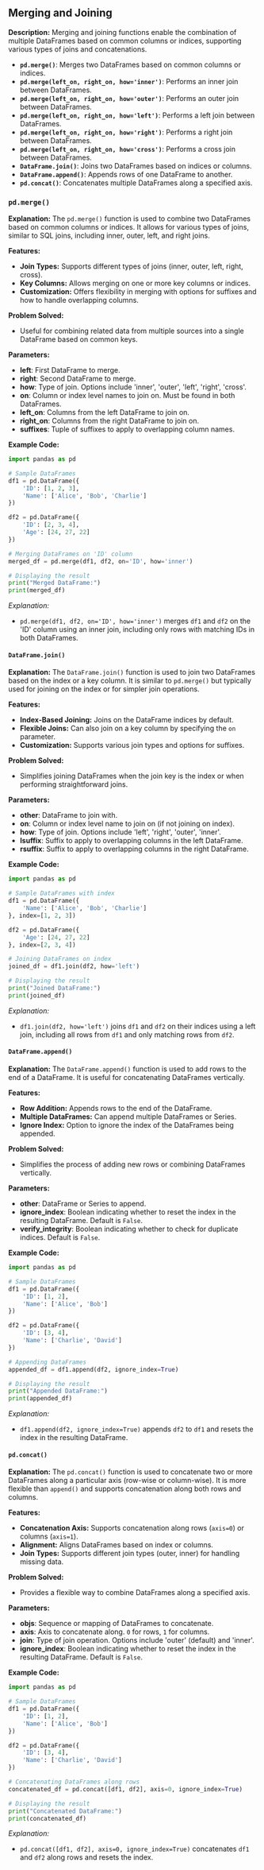 ## Merging and Joining

**Description:**
Merging and joining functions enable the combination of multiple DataFrames based on common columns or indices, supporting various types of joins and concatenations.

- **`pd.merge()`**: Merges two DataFrames based on common columns or indices.
- **`pd.merge(left_on, right_on, how='inner')`**: Performs an inner join between DataFrames.
- **`pd.merge(left_on, right_on, how='outer')`**: Performs an outer join between DataFrames.
- **`pd.merge(left_on, right_on, how='left')`**: Performs a left join between DataFrames.
- **`pd.merge(left_on, right_on, how='right')`**: Performs a right join between DataFrames.
- **`pd.merge(left_on, right_on, how='cross')`**: Performs a cross join between DataFrames.
- **`DataFrame.join()`**: Joins two DataFrames based on indices or columns.
- **`DataFrame.append()`**: Appends rows of one DataFrame to another.
- **`pd.concat()`**: Concatenates multiple DataFrames along a specified axis.

### `pd.merge()`

**Explanation:**
The `pd.merge()` function is used to combine two DataFrames based on common columns or indices. It allows for various types of joins, similar to SQL joins, including inner, outer, left, and right joins.

**Features:**
- **Join Types:** Supports different types of joins (inner, outer, left, right, cross).
- **Key Columns:** Allows merging on one or more key columns or indices.
- **Customization:** Offers flexibility in merging with options for suffixes and how to handle overlapping columns.

**Problem Solved:**
- Useful for combining related data from multiple sources into a single DataFrame based on common keys.

**Parameters:**
- **left**: First DataFrame to merge.
- **right**: Second DataFrame to merge.
- **how**: Type of join. Options include 'inner', 'outer', 'left', 'right', 'cross'.
- **on**: Column or index level names to join on. Must be found in both DataFrames.
- **left_on**: Columns from the left DataFrame to join on.
- **right_on**: Columns from the right DataFrame to join on.
- **suffixes**: Tuple of suffixes to apply to overlapping column names.

**Example Code:**
```python
import pandas as pd

# Sample DataFrames
df1 = pd.DataFrame({
    'ID': [1, 2, 3],
    'Name': ['Alice', 'Bob', 'Charlie']
})

df2 = pd.DataFrame({
    'ID': [2, 3, 4],
    'Age': [24, 27, 22]
})

# Merging DataFrames on 'ID' column
merged_df = pd.merge(df1, df2, on='ID', how='inner')

# Displaying the result
print("Merged DataFrame:")
print(merged_df)
```
*Explanation:*
- `pd.merge(df1, df2, on='ID', how='inner')` merges `df1` and `df2` on the 'ID' column using an inner join, including only rows with matching IDs in both DataFrames.

#### `DataFrame.join()`

**Explanation:**
The `DataFrame.join()` function is used to join two DataFrames based on the index or a key column. It is similar to `pd.merge()` but typically used for joining on the index or for simpler join operations.

**Features:**
- **Index-Based Joining:** Joins on the DataFrame indices by default.
- **Flexible Joins:** Can also join on a key column by specifying the `on` parameter.
- **Customization:** Supports various join types and options for suffixes.

**Problem Solved:**
- Simplifies joining DataFrames when the join key is the index or when performing straightforward joins.

**Parameters:**
- **other**: DataFrame to join with.
- **on**: Column or index level name to join on (if not joining on index).
- **how**: Type of join. Options include 'left', 'right', 'outer', 'inner'.
- **lsuffix**: Suffix to apply to overlapping columns in the left DataFrame.
- **rsuffix**: Suffix to apply to overlapping columns in the right DataFrame.

**Example Code:**
```python
import pandas as pd

# Sample DataFrames with index
df1 = pd.DataFrame({
    'Name': ['Alice', 'Bob', 'Charlie']
}, index=[1, 2, 3])

df2 = pd.DataFrame({
    'Age': [24, 27, 22]
}, index=[2, 3, 4])

# Joining DataFrames on index
joined_df = df1.join(df2, how='left')

# Displaying the result
print("Joined DataFrame:")
print(joined_df)
```
*Explanation:*
- `df1.join(df2, how='left')` joins `df1` and `df2` on their indices using a left join, including all rows from `df1` and only matching rows from `df2`.

#### `DataFrame.append()`

**Explanation:**
The `DataFrame.append()` function is used to add rows to the end of a DataFrame. It is useful for concatenating DataFrames vertically.

**Features:**
- **Row Addition:** Appends rows to the end of the DataFrame.
- **Multiple DataFrames:** Can append multiple DataFrames or Series.
- **Ignore Index:** Option to ignore the index of the DataFrames being appended.

**Problem Solved:**
- Simplifies the process of adding new rows or combining DataFrames vertically.

**Parameters:**
- **other**: DataFrame or Series to append.
- **ignore_index**: Boolean indicating whether to reset the index in the resulting DataFrame. Default is `False`.
- **verify_integrity**: Boolean indicating whether to check for duplicate indices. Default is `False`.

**Example Code:**
```python
import pandas as pd

# Sample DataFrames
df1 = pd.DataFrame({
    'ID': [1, 2],
    'Name': ['Alice', 'Bob']
})

df2 = pd.DataFrame({
    'ID': [3, 4],
    'Name': ['Charlie', 'David']
})

# Appending DataFrames
appended_df = df1.append(df2, ignore_index=True)

# Displaying the result
print("Appended DataFrame:")
print(appended_df)
```
*Explanation:*
- `df1.append(df2, ignore_index=True)` appends `df2` to `df1` and resets the index in the resulting DataFrame.

#### `pd.concat()`

**Explanation:**
The `pd.concat()` function is used to concatenate two or more DataFrames along a particular axis (row-wise or column-wise). It is more flexible than `append()` and supports concatenation along both rows and columns.

**Features:**
- **Concatenation Axis:** Supports concatenation along rows (`axis=0`) or columns (`axis=1`).
- **Alignment:** Aligns DataFrames based on index or columns.
- **Join Types:** Supports different join types (outer, inner) for handling missing data.

**Problem Solved:**
- Provides a flexible way to combine DataFrames along a specified axis.

**Parameters:**
- **objs**: Sequence or mapping of DataFrames to concatenate.
- **axis**: Axis to concatenate along. `0` for rows, `1` for columns.
- **join**: Type of join operation. Options include 'outer' (default) and 'inner'.
- **ignore_index**: Boolean indicating whether to reset the index in the resulting DataFrame. Default is `False`.

**Example Code:**
```python
import pandas as pd

# Sample DataFrames
df1 = pd.DataFrame({
    'ID': [1, 2],
    'Name': ['Alice', 'Bob']
})

df2 = pd.DataFrame({
    'ID': [3, 4],
    'Name': ['Charlie', 'David']
})

# Concatenating DataFrames along rows
concatenated_df = pd.concat([df1, df2], axis=0, ignore_index=True)

# Displaying the result
print("Concatenated DataFrame:")
print(concatenated_df)
```
*Explanation:*
- `pd.concat([df1, df2], axis=0, ignore_index=True)` concatenates `df1` and `df2` along rows and resets the index.
